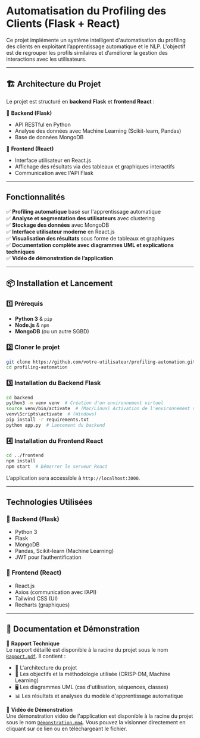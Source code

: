 
# Automatisation du Profiling des Clients (Flask + React)

Ce projet implémente un système intelligent d'automatisation du profiling des clients en exploitant l’apprentissage automatique et le NLP. L'objectif est de regrouper les profils similaires et d’améliorer la gestion des interactions avec les utilisateurs.

---

## 🏗️ Architecture du Projet
Le projet est structuré en **backend Flask** et **frontend React** :

📂 **Backend (Flask)**
- API RESTful en Python
- Analyse des données avec Machine Learning (Scikit-learn, Pandas)
- Base de données MongoDB

🎨 **Frontend (React)**
- Interface utilisateur en React.js
- Affichage des résultats via des tableaux et graphiques interactifs
- Communication avec l'API Flask


---

## Fonctionnalités
✅ **Profiling automatique** basé sur l'apprentissage automatique  
✅ **Analyse et segmentation des utilisateurs** avec clustering  
✅ **Stockage des données** avec MongoDB  
✅ **Interface utilisateur moderne** en React.js  
✅ **Visualisation des résultats** sous forme de tableaux et graphiques  
✅ **Documentation complète avec diagrammes UML et explications techniques**  
✅ **Vidéo de démonstration de l’application**  

---

## 📦 Installation et Lancement

### 1️⃣ Prérequis
- **Python 3** & `pip`
- **Node.js** & `npm`
- **MongoDB** (ou un autre SGBD)

### 2️⃣ Cloner le projet
```bash
git clone https://github.com/votre-utilisateur/profiling-automation.git
cd profiling-automation
```

### 3️⃣ Installation du Backend Flask
```bash
cd backend
python3 -m venv venv  # Création d'un environnement virtuel
source venv/bin/activate  # (Mac/Linux) Activation de l'environnement virtuel
venv\Scripts\activate  # (Windows)
pip install -r requirements.txt
python app.py  # Lancement du backend
```

### 4️⃣ Installation du Frontend React
```bash
cd ../frontend
npm install
npm start  # Démarrer le serveur React
```

L’application sera accessible à `http://localhost:3000`.

---


## Technologies Utilisées
### 🔧 Backend (Flask)
- Python 3
- Flask
- MongoDB
- Pandas, Scikit-learn (Machine Learning)
- JWT pour l’authentification

### 🎨 Frontend (React)
- React.js
- Axios (communication avec l’API)
- Tailwind CSS (UI)
- Recharts (graphiques)

---

## 📑 Documentation et Démonstration
📄 **Rapport Technique**  
Le rapport détaillé est disponible à la racine du projet sous le nom [`Rapport.pdf`](Rapport.pdf). Il contient :
- 📌 L'architecture du projet
- 🎯 Les objectifs et la méthodologie utilisée (CRISP-DM, Machine Learning)
- 🖥️ Les diagrammes UML (cas d'utilisation, séquences, classes)
- 📊 Les résultats et analyses du modèle d'apprentissage automatique


🎥 **Vidéo de Démonstration**  
Une démonstration vidéo de l'application est disponible à la racine du projet sous le nom [`Démonstration.mp4`](Démonstration.mp4). Vous pouvez la visionner directement en cliquant sur ce lien ou en téléchargeant le fichier.
